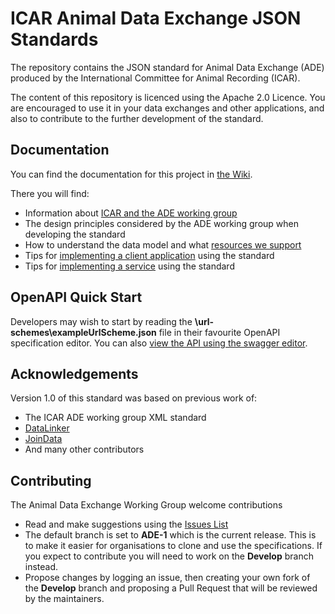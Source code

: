 # ICAR Animal Data Exchange JSON Standards
The repository contains the JSON standard for Animal Data Exchange (ADE) produced by the International Committee for Animal Recording (ICAR). 

The content of this repository is licenced using the Apache 2.0 Licence. You are encouraged to use it in your data exchanges and other applications, and also to contribute to the further development of the standard.

## Documentation
You can find the documentation for this project in [the Wiki](https://github.com/adewg/ICAR/wiki).

There you will find:
* Information about [ICAR and the ADE working group](https://github.com/adewg/ICAR/wiki/About-ICAR-and-ADE)
* The design principles considered by the ADE working group when developing the standard
* How to understand the data model and what [resources we support](https://github.com/adewg/ICAR/wiki/Resource-entities)
* Tips for [implementing a client application](https://github.com/adewg/ICAR/wiki/Implementing-a-client-application) using the standard
* Tips for [implementing a service](https://github.com/adewg/ICAR/wiki/Implementing-a-service) using the standard

## OpenAPI Quick Start
Developers may wish to start by reading the **\url-schemes\exampleUrlScheme.json** file in their favourite OpenAPI specification editor.
You can also [view the API using the swagger editor](https://editor.swagger.io/?url=https://raw.githubusercontent.com/adewg/ICAR/ADE-1/url-schemes/exampleUrlScheme.json).


## Acknowledgements
Version 1.0 of this standard was based on previous work of:
* The ICAR ADE working group XML standard
* [DataLinker](https://datalinker.org)
* [JoinData](https://www.join-data.nl/)
* And many other contributors

## Contributing
The Animal Data Exchange Working Group welcome contributions
* Read and make suggestions using the [Issues List](https://github.com/adewg/ICAR/issues)
* The default branch is set to **ADE-1** which is the current release. This is to make it easier for organisations to clone and use the specifications. If you expect to contribute you will need to work on the **Develop** branch instead.
* Propose changes by logging an issue, then creating your own fork of the **Develop** branch and proposing a Pull Request that will be reviewed by the maintainers.



